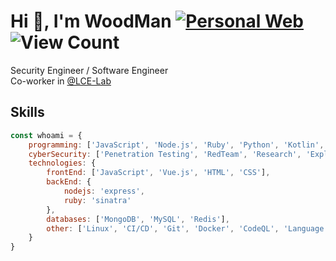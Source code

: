 # Hi 👋, I'm WoodMan [![Personal Web](https://img.shields.io/badge/Personal%20Web-%F0%9F%8C%90-blue?style=flat-square)](https://woodman.tw) ![View Count](https://komarev.com/ghpvc/?username=woodmangithub&label=Profile%20views&color=red&style=flat-square)
Security Engineer / Software Engineer  
Co-worker in [@LCE-Lab](https://github.com/LCE-Lab)

## Skills
```js
const whoami = {
    programming: ['JavaScript', 'Node.js', 'Ruby', 'Python', 'Kotlin', 'C', 'C++', 'Java', 'Rust'],
    cyberSecurity: ['Penetration Testing', 'RedTeam', 'Research', 'Exploitation'],
    technologies: {
        frontEnd: ['JavaScript', 'Vue.js', 'HTML', 'CSS'],
        backEnd: {
            nodejs: 'express',
            ruby: 'sinatra'
        },
        databases: ['MongoDB', 'MySQL', 'Redis'],
        other: ['Linux', 'CI/CD', 'Git', 'Docker', 'CodeQL', 'Language Model']
    }
}
```
